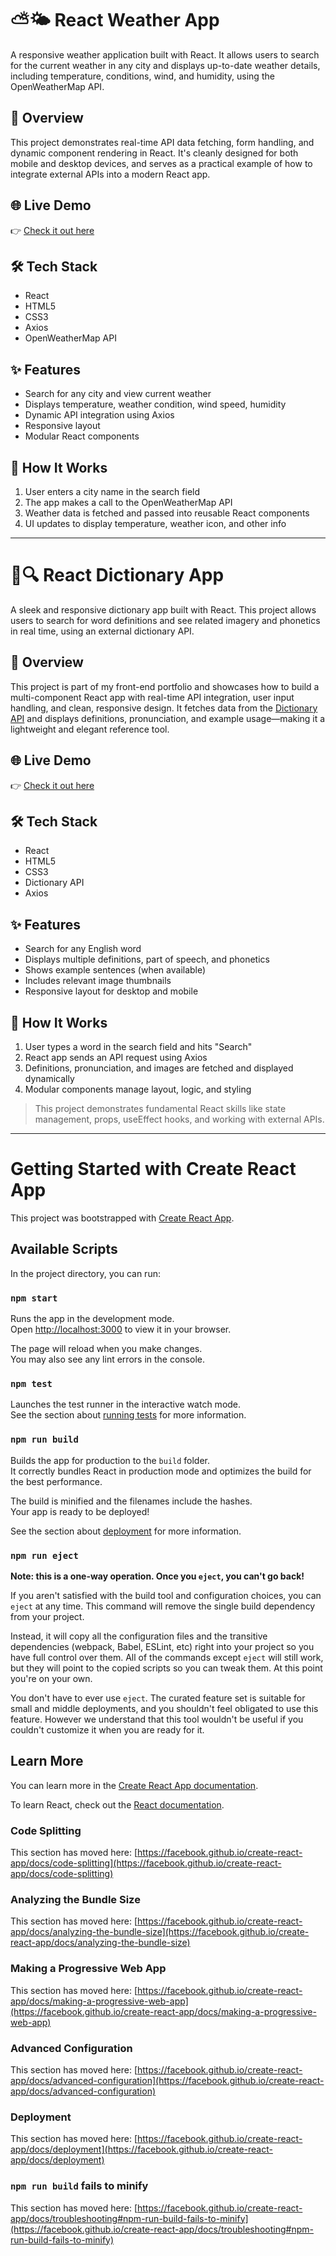 # ⛅🌤️ React Weather App

A responsive weather application built with React. It allows users to search for the current weather in any city and displays up-to-date weather details, including temperature, conditions, wind, and humidity, using the OpenWeatherMap API.

## 🚀 Overview

This project demonstrates real-time API data fetching, form handling, and dynamic component rendering in React. It's cleanly designed for both mobile and desktop devices, and serves as a practical example of how to integrate external APIs into a modern React app.

## 🌐 Live Demo

👉 [Check it out here](https://www.shecodes.io/cohorts/2067/projects/2424775?_gl=1*g113uw*_gcl_au*NDE4MDk4MDEyLjE3NDE3Mjg4ODYuMTQ4MTU5NzYxMS4xNzQyNDExODI4LjE3NDI0MTE4Mjg)

## 🛠️ Tech Stack

- React  
- HTML5  
- CSS3  
- Axios  
- OpenWeatherMap API

## ✨ Features

- Search for any city and view current weather  
- Displays temperature, weather condition, wind speed, humidity  
- Dynamic API integration using Axios  
- Responsive layout  
- Modular React components  

## 🔧 How It Works

1. User enters a city name in the search field  
2. The app makes a call to the OpenWeatherMap API  
3. Weather data is fetched and passed into reusable React components  
4. UI updates to display temperature, weather icon, and other info





-------------------

# 📖🔍 React Dictionary App

A sleek and responsive dictionary app built with React. This project allows users to search for word definitions and see related imagery and phonetics in real time, using an external dictionary API.

## 🚀 Overview

This project is part of my front-end portfolio and showcases how to build a multi-component React app with real-time API integration, user input handling, and clean, responsive design. It fetches data from the [Dictionary API](https://dictionaryapi.dev/) and displays definitions, pronunciation, and example usage—making it a lightweight and elegant reference tool.

## 🌐 Live Demo

👉 [Check it out here](https://www.shecodes.io/cohorts/2173/projects/2452848?_gl=1*3efxlm*_gcl_au*NDE4MDk4MDEyLjE3NDE3Mjg4ODYuMTQ4MTU5NzYxMS4xNzQyNDExODI4LjE3NDI0MTE4Mjg)

## 🛠️ Tech Stack

- React  
- HTML5  
- CSS3  
- Dictionary API  
- Axios

## ✨ Features

- Search for any English word  
- Displays multiple definitions, part of speech, and phonetics  
- Shows example sentences (when available)  
- Includes relevant image thumbnails  
- Responsive layout for desktop and mobile

## 🔧 How It Works

1. User types a word in the search field and hits "Search"  
2. React app sends an API request using Axios  
3. Definitions, pronunciation, and images are fetched and displayed dynamically  
4. Modular components manage layout, logic, and styling

> This project demonstrates fundamental React skills like state management, props, useEffect hooks, and working with external APIs.


----------------------------------





# Getting Started with Create React App

This project was bootstrapped with [Create React App](https://github.com/facebook/create-react-app).

## Available Scripts

In the project directory, you can run:

### `npm start`

Runs the app in the development mode.\
Open [http://localhost:3000](http://localhost:3000) to view it in your browser.

The page will reload when you make changes.\
You may also see any lint errors in the console.

### `npm test`

Launches the test runner in the interactive watch mode.\
See the section about [running tests](https://facebook.github.io/create-react-app/docs/running-tests) for more information.

### `npm run build`

Builds the app for production to the `build` folder.\
It correctly bundles React in production mode and optimizes the build for the best performance.

The build is minified and the filenames include the hashes.\
Your app is ready to be deployed!

See the section about [deployment](https://facebook.github.io/create-react-app/docs/deployment) for more information.

### `npm run eject`

**Note: this is a one-way operation. Once you `eject`, you can't go back!**

If you aren't satisfied with the build tool and configuration choices, you can `eject` at any time. This command will remove the single build dependency from your project.

Instead, it will copy all the configuration files and the transitive dependencies (webpack, Babel, ESLint, etc) right into your project so you have full control over them. All of the commands except `eject` will still work, but they will point to the copied scripts so you can tweak them. At this point you're on your own.

You don't have to ever use `eject`. The curated feature set is suitable for small and middle deployments, and you shouldn't feel obligated to use this feature. However we understand that this tool wouldn't be useful if you couldn't customize it when you are ready for it.

## Learn More

You can learn more in the [Create React App documentation](https://facebook.github.io/create-react-app/docs/getting-started).

To learn React, check out the [React documentation](https://reactjs.org/).

### Code Splitting

This section has moved here: [https://facebook.github.io/create-react-app/docs/code-splitting](https://facebook.github.io/create-react-app/docs/code-splitting)

### Analyzing the Bundle Size

This section has moved here: [https://facebook.github.io/create-react-app/docs/analyzing-the-bundle-size](https://facebook.github.io/create-react-app/docs/analyzing-the-bundle-size)

### Making a Progressive Web App

This section has moved here: [https://facebook.github.io/create-react-app/docs/making-a-progressive-web-app](https://facebook.github.io/create-react-app/docs/making-a-progressive-web-app)

### Advanced Configuration

This section has moved here: [https://facebook.github.io/create-react-app/docs/advanced-configuration](https://facebook.github.io/create-react-app/docs/advanced-configuration)

### Deployment

This section has moved here: [https://facebook.github.io/create-react-app/docs/deployment](https://facebook.github.io/create-react-app/docs/deployment)

### `npm run build` fails to minify

This section has moved here: [https://facebook.github.io/create-react-app/docs/troubleshooting#npm-run-build-fails-to-minify](https://facebook.github.io/create-react-app/docs/troubleshooting#npm-run-build-fails-to-minify)
